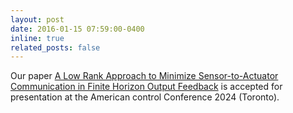 ```yaml
---
layout: post
date: 2016-01-15 07:59:00-0400
inline: true
related_posts: false
---
```


Our paper [A Low Rank Approach to Minimize Sensor-to-Actuator Communication in Finite Horizon Output Feedback](https://arxiv.org/pdf/2311.08998.pdf) is accepted for presentation at the American control Conference 2024 (Toronto).